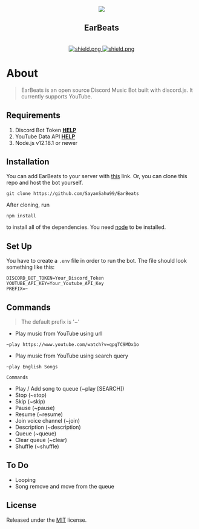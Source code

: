 

<p align="center">
  <img src="https://cdn.discordapp.com/app-icons/821826056973582396/34c47a9e920ec9b0f03886ae07c65293.png"/>
</p>

<div align=center>
  <h2>EarBeats</h2>
  <br/>

  <a href="https://github.com/discordjs">
    <img src="https://img.shields.io/badge/discord.js-v12.5.1-blue.svg?logo=npm" alt="shield.png">
  </a>

  <a href="https://github.com/SayanSahu99/EarBeats/blob/main/LICENSE">
    <img src="https://img.shields.io/badge/License-MIT-green.svg" alt="shield.png">
  </a>
</div>


 # About

> EarBeats is an open source Discord Music Bot built with discord.js. It currently supports YouTube.
## Requirements

1. Discord Bot Token **[HELP](https://discordjs.guide/preparations/setting-up-a-bot-application.html#creating-your-bot)**
2. YouTube Data API **[HELP](https://developers.google.com/youtube/v3/getting-started)**  
3. Node.js v12.18.1 or newer

## Installation

You can add EarBeats to your server with [this](https://discord.com/oauth2/authorize?client_id=821826056973582396&scope=bot&permissions=3152896) link. Or, you can clone this repo and host the bot yourself.
```
git clone https://github.com/SayanSahu99/EarBeats
```
After cloning, run
```
npm install
```
to install all of the dependencies. You need [node](https://nodejs.org/en/) to be installed. 

## Set Up

You have to create a `.env` file in order to run the bot. The file should look something like this:
```
DISCORD_BOT_TOKEN=Your_Discord_Token
YOUTUBE_API_KEY=Your_Youtube_API_Key
PREFIX=~
```
## Commands

> The default prefix is '~'

* Play music from YouTube using url

`~play https://www.youtube.com/watch?v=qpgTC9MDx1o`

* Play music from YouTube using search query

`~play English Songs`


`Commands`
* Play / Add song to queue (~play [SEARCH])
* Stop (~stop)
* Skip (~skip)
* Pause (~pause)
* Resume (~resume)
* Join voice channel (~join)
* Description (~description)
* Queue (~queue)
* Clear queue (~clear)
* Shuffle (~shuffle)


## To Do
* Looping
* Song remove and move from the queue

## License
Released under the [MIT](https://opensource.org/licenses/mit-license.php) license.